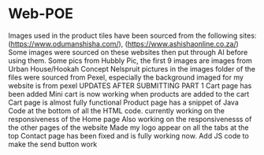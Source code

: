 # Web-POE
Images used in the product tiles have been sourced from the following sites: (https://www.odumanshisha.com/), (https://www.ashishaonline.co.za/)
Some images were sourced on these websites then put through AI before using them.
Some pics from Hubbly Pic, the first 9 images are images from Urban House/Hookah Concept Nelspruit
pictures in the images folder of the files were sourced from Pexel, especially the background imaged for my website is from pexel
UPDATES AFTER SUBMITTING PART 1
Cart page has been added
Mini cart is now working when products are added to the cart
Cart page is almost fully functional
Product page has a snippet of Java Code at the bottom of all the HTML code.
currently working on the responsiveness of the Home page
Also working on the responsivenesss of the other pages of the website
Made my logo appear on all the tabs at the top
Contact page has been fixed and is fully working now.
Add JS code to make the send button work
